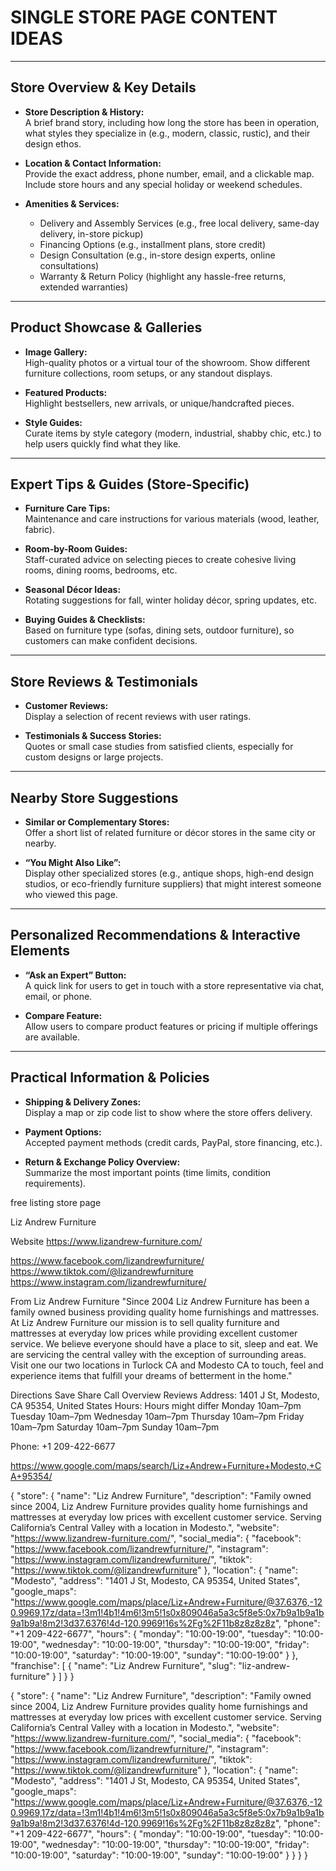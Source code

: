 # SINGLE STORE PAGE CONTENT IDEAS

---

## Store Overview & Key Details
- **Store Description & History:**  
  A brief brand story, including how long the store has been in operation, what styles they specialize in (e.g., modern, classic, rustic), and their design ethos.

- **Location & Contact Information:**  
  Provide the exact address, phone number, email, and a clickable map. Include store hours and any special holiday or weekend schedules.

- **Amenities & Services:**  
  - Delivery and Assembly Services (e.g., free local delivery, same-day delivery, in-store pickup)  
  - Financing Options (e.g., installment plans, store credit)  
  - Design Consultation (e.g., in-store design experts, online consultations)  
  - Warranty & Return Policy (highlight any hassle-free returns, extended warranties)

---

## Product Showcase & Galleries
- **Image Gallery:**  
  High-quality photos or a virtual tour of the showroom. Show different furniture collections, room setups, or any standout displays.

- **Featured Products:**  
  Highlight bestsellers, new arrivals, or unique/handcrafted pieces.

- **Style Guides:**  
  Curate items by style category (modern, industrial, shabby chic, etc.) to help users quickly find what they like.

---

## Expert Tips & Guides (Store-Specific)
- **Furniture Care Tips:**  
  Maintenance and care instructions for various materials (wood, leather, fabric).

- **Room-by-Room Guides:**  
  Staff-curated advice on selecting pieces to create cohesive living rooms, dining rooms, bedrooms, etc.

- **Seasonal Décor Ideas:**  
  Rotating suggestions for fall, winter holiday décor, spring updates, etc.

- **Buying Guides & Checklists:**  
  Based on furniture type (sofas, dining sets, outdoor furniture), so customers can make confident decisions.

---

## Store Reviews & Testimonials
- **Customer Reviews:**  
  Display a selection of recent reviews with user ratings.

- **Testimonials & Success Stories:**  
  Quotes or small case studies from satisfied clients, especially for custom designs or large projects.

---

## Nearby Store Suggestions
- **Similar or Complementary Stores:**  
  Offer a short list of related furniture or décor stores in the same city or nearby.

- **“You Might Also Like”:**  
  Display other specialized stores (e.g., antique shops, high-end design studios, or eco-friendly furniture suppliers) that might interest someone who viewed this page.

---

## Personalized Recommendations & Interactive Elements
- **“Ask an Expert” Button:**  
  A quick link for users to get in touch with a store representative via chat, email, or phone.

- **Compare Feature:**  
  Allow users to compare product features or pricing if multiple offerings are available.

---

## Practical Information & Policies
- **Shipping & Delivery Zones:**  
  Display a map or zip code list to show where the store offers delivery.

- **Payment Options:**  
  Accepted payment methods (credit cards, PayPal, store financing, etc.).

- **Return & Exchange Policy Overview:**  
  Summarize the most important points (time limits, condition requirements).


>>>>>>>>>>>>>>>>>>>>>>>>>>>>

free listing store page 

Liz Andrew Furniture

Website
https://www.lizandrew-furniture.com/


https://www.facebook.com/lizandrewfurniture/
https://www.tiktok.com/@lizandrewfurniture
https://www.instagram.com/lizandrewfurniture/


From Liz Andrew Furniture
"Since 2004 Liz Andrew Furniture has been a family owned business providing quality home furnishings and mattresses. At Liz Andrew Furniture our mission is to sell quality furniture and mattresses at everyday low prices while providing excellent customer service. We believe everyone should have a place to sit, sleep and eat. We are servicing the central valley with the exception of surrounding areas. Visit one our two locations in Turlock CA and Modesto CA to touch, feel and experience items that fulfill your dreams of betterment in the home."




Directions
Save
Share
Call
Overview
Reviews
Address: 1401 J St, Modesto, CA 95354, United States
Hours: 
Hours might differ
Monday  10am–7pm
Tuesday 10am–7pm
Wednesday 10am–7pm
Thursday  10am–7pm
Friday  10am–7pm
Saturday  10am–7pm
Sunday 10am–7pm

Phone: +1 209-422-6677


https://www.google.com/maps/search/Liz+Andrew+Furniture+Modesto,+CA+95354/



{
  "store": {
    "name": "Liz Andrew Furniture",
    "description": "Family owned since 2004, Liz Andrew Furniture provides quality home furnishings and mattresses at everyday low prices with excellent customer service. Serving California’s Central Valley with a location in Modesto.",
    "website": "https://www.lizandrew-furniture.com/",
    "social_media": {
      "facebook": "https://www.facebook.com/lizandrewfurniture/",
      "instagram": "https://www.instagram.com/lizandrewfurniture/",
      "tiktok": "https://www.tiktok.com/@lizandrewfurniture"
    },
    "location": {
      "name": "Modesto",
      "address": "1401 J St, Modesto, CA 95354, United States",
      "google_maps": "https://www.google.com/maps/place/Liz+Andrew+Furniture/@37.6376,-120.9969,17z/data=!3m1!4b1!4m6!3m5!1s0x809046a5a3c5f8e5:0x7b9a1b9a1b9a1b9a!8m2!3d37.6376!4d-120.9969!16s%2Fg%2F11b8z8z8z8z",
      "phone": "+1 209-422-6677",
      "hours": {
        "monday": "10:00-19:00",
        "tuesday": "10:00-19:00",
        "wednesday": "10:00-19:00",
        "thursday": "10:00-19:00",
        "friday": "10:00-19:00",
        "saturday": "10:00-19:00",
        "sunday": "10:00-19:00"
      }
    },
    "franchise": [
      {
        "name": "Liz Andrew Furniture",
        "slug": "liz-andrew-furniture"
      }
    ]
  }
}



{
  "store": {
    "name": "Liz Andrew Furniture",
    "description": "Family owned since 2004, Liz Andrew Furniture provides quality home furnishings and mattresses at everyday low prices with excellent customer service. Serving California’s Central Valley with a location in Modesto.",
    "website": "https://www.lizandrew-furniture.com/",
    "social_media": {
      "facebook": "https://www.facebook.com/lizandrewfurniture/",
      "instagram": "https://www.instagram.com/lizandrewfurniture/",
      "tiktok": "https://www.tiktok.com/@lizandrewfurniture"
    },
    "location": {
      "name": "Modesto",
      "address": "1401 J St, Modesto, CA 95354, United States",
      "google_maps": "https://www.google.com/maps/place/Liz+Andrew+Furniture/@37.6376,-120.9969,17z/data=!3m1!4b1!4m6!3m5!1s0x809046a5a3c5f8e5:0x7b9a1b9a1b9a1b9a!8m2!3d37.6376!4d-120.9969!16s%2Fg%2F11b8z8z8z8z",
      "phone": "+1 209-422-6677",
      "hours": {
        "monday": "10:00-19:00",
        "tuesday": "10:00-19:00",
        "wednesday": "10:00-19:00",
        "thursday": "10:00-19:00",
        "friday": "10:00-19:00",
        "saturday": "10:00-19:00",
        "sunday": "10:00-19:00"
      }
    }
  }
}